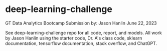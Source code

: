 # deep-learning-challenge
GT Data Analytics Bootcamp
Submission by: Jason Hanlin
June 22, 2023

See deep-learning-challenge repo for all code, report, and models. 
All work by Jason Hanlin using the starter code, Dr. A's class code, sklearn documentation, tensorflow documentation, stack overflow, and ChatGPT.  